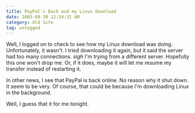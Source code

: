 ```yaml
---
title: PayPal's Back and my Linux Download
date: 2003-08-30 12:24:31 AM
category: Old Site
tag: untagged
---
```

Well, I logged on to check to see how my Linux download was doing. Unfortunately, it wasn't. I tried downloading it again, but it said the server had too many connections. *sigh* I'm trying from a different server. Hopefully this one won't drop me. Or, if it does, maybe it will let me resume my transfer instead of restarting it.

In other news, I see that PayPal is back online. No reason why it shut down. It seem to be very. Of course, that could be because I'm downloading Linux in the background.

Well, I guess that it for me tonight.
